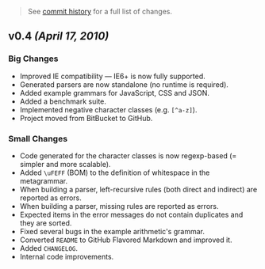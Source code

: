 > See [commit history](https://github.com/pegjs/pegjs/compare/0.3...0.4) for a full list of changes.

## v0.4 _(April 17, 2010)_

### Big Changes

* Improved IE compatibility — IE6+ is now fully supported.
* Generated parsers are now standalone (no runtime is required).
* Added example grammars for JavaScript, CSS and JSON.
* Added a benchmark suite.
* Implemented negative character classes (e.g. `[^a-z]`).
* Project moved from BitBucket to GitHub.

### Small Changes

* Code generated for the character classes is now regexp-based (= simpler and more scalable).
* Added `\uFEFF` (BOM) to the definition of whitespace in the metagrammar.
* When building a parser, left-recursive rules (both direct and indirect) are reported as errors.
* When building a parser, missing rules are reported as errors.
* Expected items in the error messages do not contain duplicates and they are sorted.
* Fixed several bugs in the example arithmetic's grammar.
* Converted `README` to GitHub Flavored Markdown and improved it.
* Added `CHANGELOG`.
* Internal code improvements.
